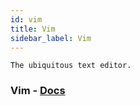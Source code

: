 ```yaml
---
id: vim
title: Vim
sidebar_label: Vim
---
```


```vim
The ubiquitous text editor.
```

### Vim - [Docs](https://www.vim.org/)